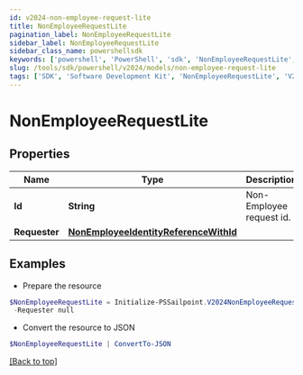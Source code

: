 ```yaml
---
id: v2024-non-employee-request-lite
title: NonEmployeeRequestLite
pagination_label: NonEmployeeRequestLite
sidebar_label: NonEmployeeRequestLite
sidebar_class_name: powershellsdk
keywords: ['powershell', 'PowerShell', 'sdk', 'NonEmployeeRequestLite', 'V2024NonEmployeeRequestLite'] 
slug: /tools/sdk/powershell/v2024/models/non-employee-request-lite
tags: ['SDK', 'Software Development Kit', 'NonEmployeeRequestLite', 'V2024NonEmployeeRequestLite']
---
```



# NonEmployeeRequestLite

## Properties

Name | Type | Description | Notes
------------ | ------------- | ------------- | -------------
**Id** | **String** | Non-Employee request id. | [optional] 
**Requester** | [**NonEmployeeIdentityReferenceWithId**](non-employee-identity-reference-with-id) |  | [optional] 

## Examples

- Prepare the resource
```powershell
$NonEmployeeRequestLite = Initialize-PSSailpoint.V2024NonEmployeeRequestLite  -Id ac110005-7156-1150-8171-5b292e3e0084 `
 -Requester null
```

- Convert the resource to JSON
```powershell
$NonEmployeeRequestLite | ConvertTo-JSON
```


[[Back to top]](#) 

